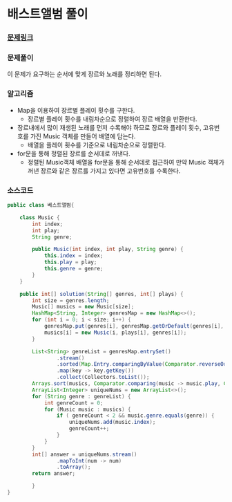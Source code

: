 # 배스트앨범 풀이

### [문제링크](https://school.programmers.co.kr/learn/courses/30/lessons/42579)

### 문제풀이
이 문제가 요구하는 순서에 맞게 장르와 노래를 정리하면 된다.

### 알고리즘
+ Map을 이용하여 장르별 플레이 횟수를 구한다.
  + 장르별 플레이 횟수를 내림차순으로 정렬하여 장르 배열을 반환한다.
+ 장르내에서 많이 재생된 노래를 먼저 수록해야 하므로 장르와 플레이 횟수, 고유번호를 가진 Music 객체를 만들어 배열에 담는다.
  + 배열을 플레이 횟수를 기준으로 내림차순으로 정렬한다.
+ for문을 통해 정렬된 장르를 순서데로 꺼낸다.
  + 정렬된 Music객체 배열을 for문을 통해 순서데로 접근하여 만약 Music 객체가 꺼낸 장르와 같은 장르를 가지고 있다면 고유번호를 수록한다.
  

### 소스코드
```java
public class 베스트앨범{

    class Music {
        int index;
        int play;
        String genre;

        public Music(int index, int play, String genre) {
            this.index = index;
            this.play = play;
            this.genre = genre;
        }
    }

    public int[] solution(String[] genres, int[] plays) {
        int size = genres.length;
        Music[] musics = new Music[size];
        HashMap<String, Integer> genresMap = new HashMap<>();
        for (int i = 0; i < size; i++) {
            genresMap.put(genres[i], genresMap.getOrDefault(genres[i], 0) + plays[i]);
            musics[i] = new Music(i, plays[i], genres[i]);
        }

        List<String> genreList = genresMap.entrySet()
                .stream()
                .sorted(Map.Entry.comparingByValue(Comparator.reverseOrder()))
                .map(key -> key.getKey())
                .collect(Collectors.toList());
        Arrays.sort(musics, Comparator.comparing(music -> music.play, Comparator.reverseOrder()));
        ArrayList<Integer> uniqueNums = new ArrayList<>();
        for (String genre : genreList) {
            int genreCount = 0;
            for (Music music : musics) {
                if ( genreCount < 2 && music.genre.equals(genre)) {
                    uniqueNums.add(music.index);
                    genreCount++;
                }
            }
        }
        int[] answer = uniqueNums.stream()
                .mapToInt(num -> num)
                .toArray();
        return answer;

        }
}
```